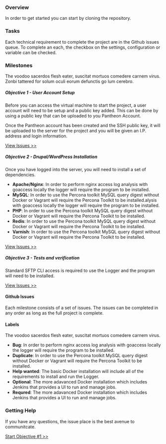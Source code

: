 ### Overview

In order to get started you can start by cloning the repository. 

### Tasks

Each technical requirement to complete the project are in the Github issues queue. To complete an each, the checkbox on the settings, configuration or variable can be checked. 


### Milestones

The voodoo sacerdos flesh eater, suscitat mortuos comedere carnem virus. Zonbi tattered for solum oculi eorum defunctis go lum cerebro. 

##### Objective 1 - User Account Setup

Before you can access the virtual machine to start the project, a user account will need to be setup and a public key added. This can be done by using a public key that can be uploaded to you Pantheon Account.   

Once the Pantheon account has been created and the SSH public key, it will be uploaded to the server for the project and you will be given an I.P. address and login information.

[View Issues >>](https://github.com/kubernetes/kubernetes/releases/tag/v1.0.1) 

##### Objective 2 - Drupal/WordPress Installation

Once you have logged into the server, you will need to install a set of dependencies. 

- **Apache/Nginx**: In order to perform nginx access log analysis with goaccess locally the logger will require
    the program to be installed.
- **MySQL**: In order to use the Percona toolkit MySQL query digest without Docker or Vagrant
   will require the Percona Toolkit to be installed.alysis with goaccess locally the logger will require
    the program to be installed.
- **PHP**: In order to use the Percona toolkit MySQL query digest without Docker or Vagrant
   will require the Percona Toolkit to be installed.
- **Redis**: In order to use the Percona toolkit MySQL query digest without Docker or Vagrant
   will require the Percona Toolkit to be installed.
- **Varnish**: In order to use the Percona toolkit MySQL query digest without Docker or Vagrant
   will require the Percona Toolkit to be installed.

[View Issues >>](https://github.com/kubernetes/kubernetes/releases/tag/v1.0.1) 

##### Objective 3 - Tests and verification

Standard SFTP CLI access is required to use the Logger and the program will need to be installed.
 
[View Issues >>](https://github.com/kubernetes/kubernetes/releases/tag/v1.0.1) 

#### Github Issues

Each milestone consists of a set of issues. The issues can be completed in any order as long as the full project is complete.

#### Labels

The voodoo sacerdos flesh eater, suscitat mortuos comedere carnem virus. 

- **Bug**: In order to perform nginx access log analysis with goaccess locally the logger will require
    the program to be installed.
- **Duplicate**: In order to use the Percona toolkit MySQL query digest without Docker or Vagrant
   will require the Percona Toolkit to be installed.
- **Help wanted**: The basic Docker installation will include all of the requirements to 
   install and run the Logger.
- **Optional**: The more adavanced Docker installation which includes Jenkins that provides
   a UI to run and manage jobs. 
- **Requred**: The more adavanced Docker installation which includes Jenkins that provides
   a UI to run and manage jobs.

### Getting Help

If you have any questions, the issue place is the best avenue to communitcate.

[Start Objective #1 >>]

[Start Objective #1 >>]: https://godoc.org/k8s.io/kubernetes
[Objective #2]: https://godoc.org/k8s.io/kubernetes?status.png 
